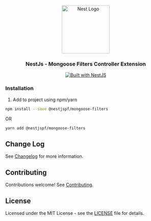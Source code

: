 <h1 align="center"></h1>

<div align="center">
  <a href="http://nestjs.com/" target="_blank">
    <img src="https://nestjs.com/img/logo_text.svg" width="150" alt="Nest Logo" />
  </a>
</div>

<h3 align="center">NestJs - Mongoose Filters Controller Extension</h3>

<div align="center">
  <a href="https://nestjs.com" target="_blank">
    <img src="https://img.shields.io/badge/built%20with-NestJs-red.svg" alt="Built with NestJS">
  </a>
</div>

### Installation

1. Add to project using npm/yarn

```bash
npm install --save @nestjspf/mongoose-filters
```
OR
```bash
yarn add @nestjspf/mongoose-filters
```

## Change Log

See [Changelog](CHANGELOG.md) for more information.

## Contributing

Contributions welcome! See [Contributing](CONTRIBUTING.md).

## License

Licensed under the MIT License - see the [LICENSE](LICENSE) file for details.
